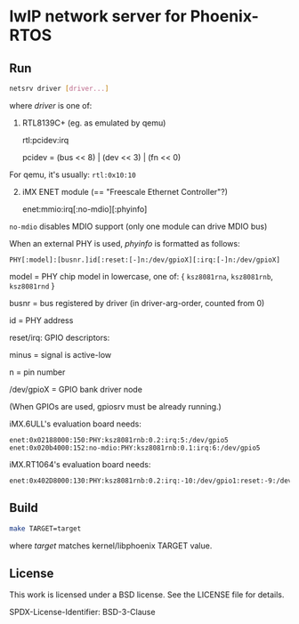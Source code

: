 # lwIP network server for Phoenix-RTOS


## Run

```bash
netsrv driver [driver...]
```

where *driver* is one of:

1. RTL8139C+ (eg. as emulated by qemu)

	rtl:pcidev:irq

	pcidev = (bus << 8) | (dev << 3) | (fn << 0)

For qemu, it's usually: `rtl:0x10:10`

2. iMX ENET module (== "Freescale Ethernet Controller"?)

	enet:mmio:irq[:no-mdio][:phyinfo]

`no-mdio` disables MDIO support (only one module can drive MDIO bus)

When an external PHY is used, *phyinfo* is formatted as follows:

	PHY[:model]:[busnr.]id[:reset:[-]n:/dev/gpioX][:irq:[-]n:/dev/gpioX]

model = PHY chip model in lowercase, one of: { `ksz8081rna`, `ksz8081rnb`, `ksz8081rnd` }

busnr = bus registered by driver (in driver-arg-order, counted from 0)

id = PHY address

reset/irq: GPIO descriptors:

minus = signal is active-low

n = pin number

/dev/gpioX = GPIO bank driver node

(When GPIOs are used, gpiosrv must be already running.)

iMX.6ULL's evaluation board needs:
```
enet:0x02188000:150:PHY:ksz8081rnb:0.2:irq:5:/dev/gpio5 enet:0x020b4000:152:no-mdio:PHY:ksz8081rnb:0.1:irq:6:/dev/gpio5
```

iMX.RT1064's evaluation board needs:
```
enet:0x402D8000:130:PHY:ksz8081rnb:0.2:irq:-10:/dev/gpio1:reset:-9:/dev/gpio1
```

## Build

```bash
make TARGET=target
```

where *target* matches kernel/libphoenix TARGET value.


## License

This work is licensed under a BSD license. See the LICENSE file for details.

SPDX-License-Identifier: BSD-3-Clause
